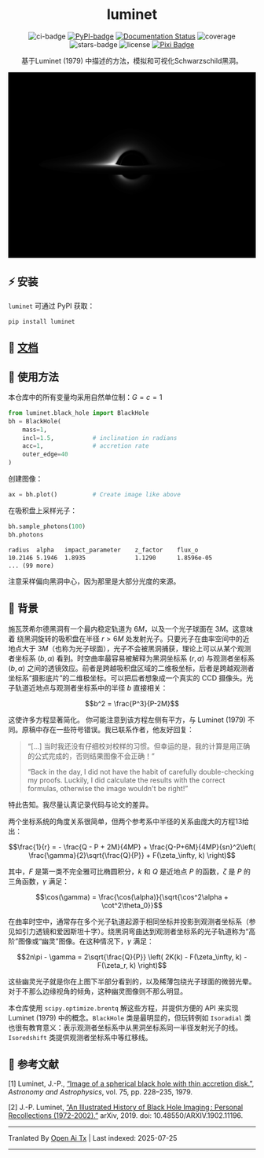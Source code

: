 <div align="center">
  
# luminet
![ci-badge](https://img.shields.io/appveyor/build/bgmeulem/luminet?label=ci&style=flat-square) [![PyPI-badge](https://img.shields.io/pypi/v/luminet?pypiBaseUrl=https%3A%2F%2Fpypi.org&style=flat-square&logo=pypi&logoColor=white&link=https%3A%2F%2Fpypi.org%2Fproject%2Fluminet%2F)](https://pypi.org/project/luminet) [![Documentation Status](https://readthedocs.org/projects/luminet/badge/?version=latest&style=flat-square)](https://luminet.readthedocs.io/en/latest/?badge=latest) ![coverage](https://img.shields.io/codecov/c/github/bgmeulem/Luminet?style=flat-square) ![stars-badge](https://img.shields.io/github/stars/bgmeulem/Luminet?style=flat-square) ![license](https://img.shields.io/github/license/bgmeulem/Luminet?style=flat-square) [![Pixi Badge](https://img.shields.io/endpoint?url=https://raw.githubusercontent.com/prefix-dev/pixi/main/assets/badge/v0.json&style=flat-square)](https://pixi.sh)

基于Luminet (1979) 中描述的方法，模拟和可视化Schwarzschild黑洞。

![Example plot of a black hole](https://raw.githubusercontent.com/bgmeulem/luminet/master/assets/bh_plot.png)
</div>

## ⚡ 安装
`luminet` 可通过 PyPI 获取：

```shell
pip install luminet
```

## 📖 [文档](https://luminet.readthedocs.io/en/latest/index.html)

## 🔩 使用方法

本仓库中的所有变量均采用自然单位制：$G=c=1$

```python
from luminet.black_hole import BlackHole
bh = BlackHole(
    mass=1,
    incl=1.5,           # inclination in radians
    acc=1,              # accretion rate
    outer_edge=40
)
```
创建图像：
```python
ax = bh.plot()          # Create image like above
```

在吸积盘上采样光子：
```python
bh.sample_photons(100)
bh.photons
```
```
radius  alpha   impact_parameter    z_factor    flux_o
10.2146 5.1946  1.8935              1.1290      1.8596e-05
... (99 more)
```
注意采样偏向黑洞中心，因为那里是大部分光度的来源。

## 📝 背景
施瓦茨希尔德黑洞有一个最内稳定轨道为 $6M$，以及一个光子球面在 $3M$。这意味着
绕黑洞旋转的吸积盘在半径 $r>6M$ 处发射光子。只要光子在曲率空间中的近地点大于 $3M$（也称为光子球面），光子不会被黑洞捕获，理论上可以从某个观测者坐标系 $(b, \alpha)$ 看到。时空曲率最容易被解释为黑洞坐标系 $(r, \alpha)$ 与观测者坐标系 $(b, \alpha)$ 之间的透镜效应。前者是跨越吸积盘区域的二维极坐标，后者是跨越观测者坐标系“摄影底片”的二维极坐标。可以把后者想象成一个真实的 CCD 摄像头。光子轨道近地点与观测者坐标系中的半径 $b$ 直接相关：

$$b^2 = \frac{P^3}{P-2M}$$

这使许多方程显著简化。
你可能注意到该方程左侧有平方，与 Luminet (1979) 不同。原稿中存在一些符号错误。我已联系作者，他友好回复：

> “[…] 当时我还没有仔细校对校样的习惯。但幸运的是，我的计算是用正确的公式完成的，否则结果图像不会正确！”
>
> “Back in the day, I did not have the habit of carefully double-checking my proofs. Luckily, I did calculate the results with the correct formulas, otherwise the image wouldn't be right!”

特此告知。我尽量认真记录代码与论文的差异。

两个坐标系统的角度关系很简单，但两个参考系中半径的关系由庞大的方程13给出：

$$\frac{1}{r} = - \frac{Q - P + 2M}{4MP} + \frac{Q-P+6M}{4MP}{sn}^2\left( \frac{\gamma}{2}\sqrt{\frac{Q}{P}} + F(\zeta_\infty, k) \right)$$

其中，$F$ 是第一类不完全雅可比椭圆积分，$k$ 和 $Q$ 是近地点 $P$ 的函数，$\zeta$ 是 $P$ 的三角函数，$\gamma$ 满足：

$$\cos(\gamma) = \frac{\cos(\alpha)}{\sqrt{\cos^2\alpha + \cot^2\theta_0}}$$

在曲率时空中，通常存在多个光子轨道起源于相同坐标并投影到观测者坐标系（参见如引力透镜和爱因斯坦十字）。绕黑洞弯曲达到观测者坐标系的光子轨道称为“高阶”图像或“幽灵”图像。在这种情况下，$\gamma$ 满足：

$$2n\pi - \gamma = 2\sqrt{\frac{Q}{P}} \left( 2K(k) - F(\zeta_\infty, k) - F(\zeta_r, k)  \right)$$

这些幽灵光子就是你在上图下半部分看到的，以及稀薄包绕光子球面的微弱光晕。对于不那么边缘视角的倾角，这种幽灵图像则不那么明显。

本仓库使用 `scipy.optimize.brentq` 解这些方程，并提供方便的 API 来实现 Luminet (1979) 中的概念。`BlackHole` 类是最明显的，但玩转例如 `Isoradial` 类也很有教育意义：表示观测者坐标系中从黑洞坐标系同一半径发射光子的线。`Isoredshift` 类提供观测者坐标系中等红移线。

## 📕 参考文献
[1] Luminet, J.-P., [“Image of a spherical black hole with thin accretion disk.”](https://ui.adsabs.harvard.edu/abs/1979A%26A....75..228L/abstract), <i>Astronomy and Astrophysics</i>, vol. 75, pp. 228–235, 1979.

[2] J.-P. Luminet, [“An Illustrated History of Black Hole Imaging : Personal Recollections (1972-2002).”](https://arxiv.org/abs/1902.11196) arXiv, 2019. doi: 10.48550/ARXIV.1902.11196. 





---


Tranlated By [Open Ai Tx](https://github.com/OpenAiTx/OpenAiTx) | Last indexed: 2025-07-25


---